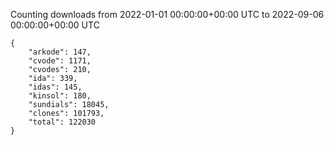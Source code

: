 
Counting downloads from 2022-01-01 00:00:00+00:00 UTC to 2022-09-06 00:00:00+00:00 UTC

```
{
    "arkode": 147,
    "cvode": 1171,
    "cvodes": 210,
    "ida": 339,
    "idas": 145,
    "kinsol": 180,
    "sundials": 18045,
    "clones": 101793,
    "total": 122030
}
```
